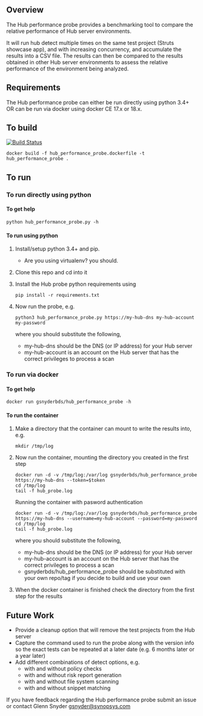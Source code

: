 ## Overview ##
The Hub performance probe provides a benchmarking tool to compare the relative performance of Hub server environments.

It will run hub detect multiple times on the same test project (Struts showcase app), and with increasing concurrency, and accumulate the results into a CSV file. The results can then be compared to the results obtained in other Hub server environments to assess the relative performance of the environment being analyzed. 

## Requirements ##
The Hub performance probe can either be run directly using python 3.4+ OR can be run via docker using docker CE 17.x or 18.x.

## To build ##

[![Build Status](https://travis-ci.org/blackducksoftware/hub-performance-probe.svg?branch=master)](https://travis-ci.org/blackducksoftware/hub-performance-probe)

```
docker build -f hub_performance_probe.dockerfile -t hub_performance_probe .
```

## To run ##
### To run directly using python

#### To get help

```
python hub_performance_probe.py -h
```

#### To run using python

1. Install/setup python 3.4+ and pip. 
    * Are you using virtualenv? you should.

1. Clone this repo and cd into it

1. Install the Hub probe python requirements using 

    ```
    pip install -r requirements.txt
    ```

1. Now run the probe, e.g.

	```
	python3 hub_performance_probe.py https://my-hub-dns my-hub-account my-password
	```

    where you should substitute the following,

    * my-hub-dns should be the DNS (or IP address) for your Hub server
    * my-hub-account is an account on the Hub server that has the correct privileges to process a scan

### To run via docker

#### To get help

```
docker run gsnyderbds/hub_performance_probe -h
```

#### To run the container

1. Make a directory that the container can mount to write the results into, e.g.

    ```shell
    mkdir /tmp/log
    ```

2. Now run the container, mounting the directory you created in the first step

    ```
    docker run -d -v /tmp/log:/var/log gsnyderbds/hub_performance_probe https://my-hub-dns --token=$token
    cd /tmp/log
    tail -f hub_probe.log
    ```
     
    Running the container with pasword authentication 

    ```
    docker run -d -v /tmp/log:/var/log gsnyderbds/hub_performance_probe https://my-hub-dns --username=my-hub-account --password=my-password
    cd /tmp/log
    tail -f hub_probe.log
    ```

    where you should substitute the following,

    * my-hub-dns should be the DNS (or IP address) for your Hub server
    * my-hub-account is an account on the Hub server that has the correct privileges to process a scan
    * gsnyderbds/hub_performance_probe should be substituted with your own repo/tag if you decide to build and use your own

3. When the docker container is finished check the directory from the first step for the results

## Future Work ##
* Provide a cleanup option that will remove the test projects from the Hub server
* Capture the command used to run the probe along with the version info so the exact tests can be repeated at a later date (e.g. 6 months later or a year later)
* Add different combinations of detect options, e.g.
  * with and without policy checks
  * with and without risk report generation
  * with and without file system scanning
  * with and without snippet matching


If you have feedback regarding the Hub performance probe submit an issue or contact Glenn Snyder gsnyder@synopsys.com
